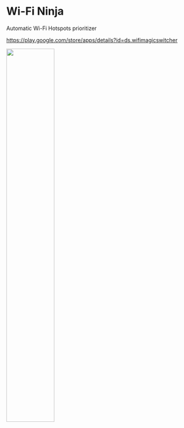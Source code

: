 # Wi-Fi Ninja
Automatic Wi-Fi Hotspots prioritizer

https://play.google.com/store/apps/details?id=ds.wifimagicswitcher

<img src="http://i.imgur.com/MaAgmdF.png" width="50%"/>

